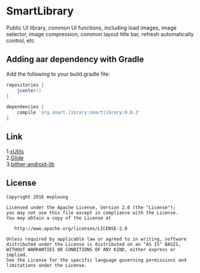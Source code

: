 # SmartLibrary
	
Public UI library, common UI functions, including load images, image selector, image compression, common layout title bar, refresh automatically control, etc

## Adding aar dependency with Gradle

Add the following to your build.gradle file:

```groovy
repositories {
    jcenter()
}

dependencies {
    compile 'org.smart.library:smartlibrary:0.0.3'
}
```

Link
-------

1.[xUtils](https://github.com/wyouflf/xUtils3) <br>
2.[Glide](https://github.com/bumptech/glide) <br>
3.[bither-android-lib](https://github.com/bither/bither-android-lib) 

License
-------

    Copyright 2016 mvpleung

    Licensed under the Apache License, Version 2.0 (the "License");
    you may not use this file except in compliance with the License.
    You may obtain a copy of the License at

       http://www.apache.org/licenses/LICENSE-2.0

    Unless required by applicable law or agreed to in writing, software
    distributed under the License is distributed on an "AS IS" BASIS,
    WITHOUT WARRANTIES OR CONDITIONS OF ANY KIND, either express or implied.
    See the License for the specific language governing permissions and
    limitations under the License.

